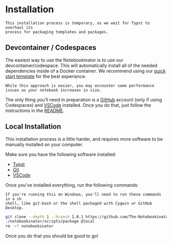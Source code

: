# Installation

```admonish warning
This installation process is temporary, as we wait for Typst to overhaul its
process for packaging templates and packages.
```

## Devcontainer / Codespaces

The easiest way to use the Notebookinator is to use our devcontainer/codespace. This will automatically install all of the needed dependencies inside of a Docker container. We recommend using our [quick start template](https://github.com/The-Notebookinator/quick-start-template) for the best experience.

```admonish warning
While this approach is easier, you may encounter some performance issues as your notebook increases in size.
```

The only thing you'll need in preparation is a [GitHub](https://github.com/) account (only if using Codespaces) and [VSCode](https://code.visualstudio.com/) installed. Once you do that, just follow the instructions in the [README](https://github.com/The-Notebookinator/quick-start-template).

## Local Installation

This installation process is a little harder, and requires more software to be manually installed on your computer.

Make sure you have the following software installed:

- [Typst](https://github.com/typst/typst?tab=readme-ov-file#installation)
- [Git](https://git-scm.com/downloads)
- [VSCode](https://code.visualstudio.com/)

Once you've installed everything, run the following commands:

```admonish info
If you're running this on Windows, you'll need to run these commands in a sh
shell, like git-bash or the shell packaged with Cygwin or GitHub Desktop.
```

```bash
git clone --depth 1 --branch 1.0.1 https://github.com/The-Notebookinator/notebookinator
./notebookinator/scripts/package @local
rm -rf notebookinator
```

Once you do that you should be good to go!
